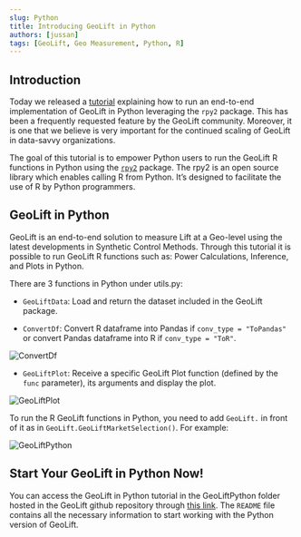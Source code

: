 ```yaml
---
slug: Python
title: Introducing GeoLift in Python
authors: [jussan]
tags: [GeoLift, Geo Measurement, Python, R]
---
```


## Introduction

Today we released a [tutorial](https://github.com/facebookincubator/GeoLift/tree/GeoLiftPython) explaining how to run an end-to-end implementation of GeoLift in Python leveraging the `rpy2` package.  This has been a frequently requested feature by the GeoLift community. Moreover, it is one that we believe is very important for the continued scaling of GeoLift in data-savvy organizations.

The goal of this tutorial is to empower Python users to run the GeoLift R functions in Python using the [`rpy2`](https://rpy2.github.io) package. The rpy2 is an open source library which enables calling R from Python. It’s designed to facilitate the use of R by Python programmers.


## GeoLift in Python

GeoLift is an end-to-end solution to measure Lift at a Geo-level using the latest developments in Synthetic Control Methods. Through this tutorial it is possible to run GeoLift R functions such as: Power Calculations, Inference, and Plots in Python.

There are 3 functions in Python under utils.py:

- `GeoLiftData`: Load and return the dataset included in the GeoLift package.

- `ConvertDf`: Convert R dataframe into Pandas if `conv_type = "ToPandas"` or convert Pandas dataframe into R if `conv_type = "ToR"`.

![ConvertDf](https://github.com/facebookincubator/GeoLift/blob/main/website/static/img/GeoLiftPython_1.jpg?raw=true)

- `GeoLiftPlot`: Receive a specific GeoLift Plot function (defined by the `func` parameter), its arguments and display the plot.

![GeoLiftPlot](https://github.com/facebookincubator/GeoLift/blob/main/website/static/img/GeoLiftPython_2.jpg?raw=true)

To run the R GeoLift functions in Python, you need to add `GeoLift.` in front of it as in `GeoLift.GeoLiftMarketSelection()`. For example:

![GeoLiftPython](https://github.com/facebookincubator/GeoLift/blob/main/website/static/img/GeoLiftPython_3.jpg?raw=true)

## Start Your GeoLift in Python Now!​

You can access the GeoLift in Python tutorial in the GeoLiftPython folder hosted in the GeoLift github repository through [this link](https://github.com/facebookincubator/GeoLift/tree/GeoLiftPython). The `README` file contains all the necessary information to start working with the Python version of GeoLift.
